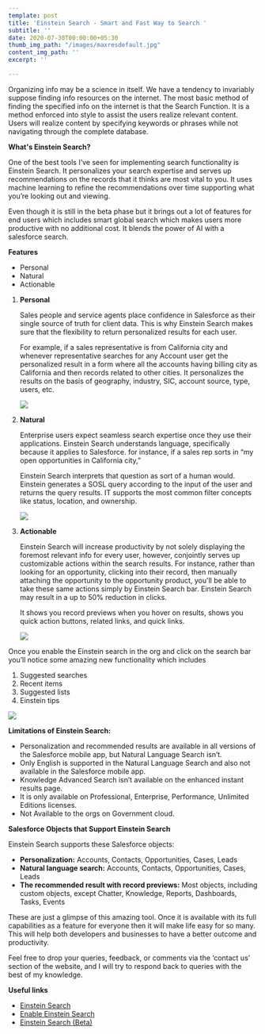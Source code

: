 ```yaml
---
template: post
title: 'Einstein Search - Smart and Fast Way to Search '
subtitle: ''
date: 2020-07-30T00:00:00+05:30
thumb_img_path: "/images/maxresdefault.jpg"
content_img_path: ''
excerpt: ''

---
```

Organizing info may be a science in itself. We have a tendency to invariably suppose finding info resources on the internet. The most basic method of finding the specified info on the internet is that the Search Function. It is a method enforced into style to assist the users realize relevant content. Users will realize content by specifying keywords or phrases while not navigating through the complete database.

**What's Einstein Search?**

One of the best tools I’ve seen for implementing search functionality is Einstein Search. It personalizes your search expertise and serves up recommendations on the records that it thinks are most vital to you. It uses machine learning to refine the recommendations over time supporting what you’re looking out and viewing.

Even though it is still in the beta phase but it brings out a lot of features for end users which includes smart global search which makes users more productive with no additional cost. It blends the power of AI with a salesforce search.

**Features**

* Personal
* Natural
* Actionable

1. **Personal**

   Sales people and service agents place confidence in Salesforce as their single source of truth for client data. This is why Einstein Search makes sure that the flexibility to return personalized results for each user.

   For example, if a sales representative is from California city and whenever representative searches for any Account user get the personalized result in a form where all the accounts having billing city as California and then records related to other cities. It personalizes the results on the basis of geography, industry, SIC, account source, type, users, etc.

   ![](/images/personal.png)
2. **Natural**

   Enterprise users expect seamless search expertise once they use their applications. Einstein Search understands language, specifically because it applies to Salesforce. for instance, if a sales rep sorts in “my open opportunities in California city,”

   Einstein Search interprets that question as sort of a human would. Einstein generates a SOSL query according to the input of the user and returns the query results. IT supports the most common filter concepts like status, location, and ownership.

   ![](/images/natural.png)
3. **Actionable**

   Einstein Search will increase productivity by not solely displaying the foremost relevant info for every user, however, conjointly serves up customizable actions within the search results. For instance, rather than looking for an opportunity, clicking into their record, then manually attaching the opportunity to the opportunity product, you'll be able to take these same actions simply by Einstein Search bar. Einstein Search may result in a up to 50% reduction in clicks.

   It shows you record previews when you hover on results, shows you quick action buttons, related links, and quick links.

   ![](/images/actionable.png)

Once you enable the Einstein search in the org and click on the search bar you’ll notice some amazing new functionality which includes

1. Suggested searches
2. Recent items
3. Suggested lists
4. Einstein tips

![](/images/setup-image.png)

**Limitations of Einstein Search:**

* Personalization and recommended results are available in all versions of the Salesforce mobile app, but Natural Language Search isn’t.
* Only English is supported in the Natural Language Search and also not available in the Salesforce mobile app.
* Knowledge Advanced Search isn’t available on the enhanced instant results page.
* It is only available on Professional, Enterprise, Performance, Unlimited Editions licenses.
* Not Available to the orgs on  Government cloud.

**Salesforce Objects that Support Einstein Search**

Einstein Search supports these Salesforce objects:

* **Personalization:** Accounts, Contacts, Opportunities, Cases, Leads
* **Natural language search:** Accounts, Contacts, Opportunities, Cases, Leads
* **The recommended result with record previews:** Most objects, including custom objects, except Chatter, Knowledge, Reports, Dashboards, Tasks, Events

These are just a glimpse of this amazing tool. Once it is available with its full capabilities as a feature for everyone then it will make life easy for so many. This will help both developers and businesses to have a better outcome and productivity.

Feel free to drop your queries, feedback, or comments via the ‘contact us’ section of the website, and I will try to respond back to queries with the best of my knowledge.

**Useful links**

* [Einstein Search](https://www.salesforce.com/blog/2019/09/introducing-einstein-search.html#:\~:text=An%20actionable%20search%20bar%20for,actions%20within%20the%20search%20results. "Einstein Search")
* [Enable Einstein Search](https://help.salesforce.com/articleView?id=search_einstein_setup.htm&type=5 "Enable Einstein Search")
* [Einstein Search (Beta)](https://help.salesforce.com/articleView?id=search_einstein.htm&type=5 "Einstein Search (Beta)")